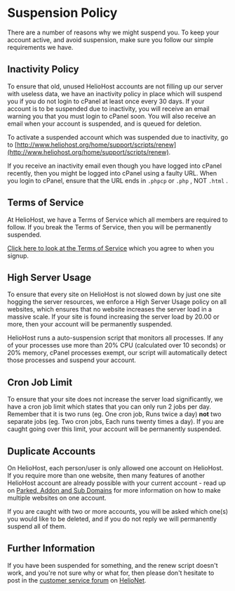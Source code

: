 # Suspension Policy

There are a number of reasons why we might suspend you. To keep your account active, and avoid suspension, make sure you follow our simple requirements we have.

## Inactivity Policy

To ensure that old, unused HelioHost accounts are not filling up our server with useless data, we have an inactivity policy in place which will suspend you if you do not login to cPanel at least once every 30 days. If your account is to be suspended due to inactivity, you will receive an email warning you that you must login to cPanel soon. You will also receive an email when your account is suspended, and is queued for deletion.

To activate a suspended account which was suspended due to inactivity, go to [http://www.heliohost.org/home/support/scripts/renew](http://www.heliohost.org/home/support/scripts/renew).

If you receive an inactivity email even though you have logged into cPanel recently, then you might be logged into cPanel using a faulty URL. When you login to cPanel, ensure that the URL ends in `.phpcp` or `.php` , NOT `.html` .

## Terms of Service

At HelioHost, we have a Terms of Service which all members are required to follow. If you break the Terms of Service, then you will be permanently suspended.

[Click here to look at the Terms of Service](../hosting/terms.md) which you agree to when you signup.

## High Server Usage

To ensure that every site on HelioHost is not slowed down by just one site hogging the server resources, we enforce a High Server Usage policy on all websites, which ensures that no website increases the server load in a massive scale. If your site is found increasing the server load by 20.00 or more, then your account will be permanently suspended.

HelioHost runs a auto-suspension script that monitors all processes. If any of your processes use more than 20% CPU \(calculated over 10 seconds\) or 20% memory, cPanel processes exempt, our script will automatically detect those processes and suspend your account.

## Cron Job Limit

To ensure that your site does not increase the server load significantly, we have a cron job limit which states that you can only run 2 jobs per day. Remember that it is two runs \(eg. One cron job, Runs twice a day\) **not** two separate jobs \(eg. Two cron jobs, Each runs twenty times a day\). If you are caught going over this limit, your account will be permanently suspended.

## Duplicate Accounts

On HelioHost, each person/user is only allowed one account on HelioHost. If you require more than one website, then many features of another HelioHost account are already possible with your current account - read up on [Parked, Addon and Sub Domains](../management/parked-addon-and-sub-domains.md) for more information on how to make multiple websites on one account.

If you are caught with two or more accounts, you will be asked which one\(s\) you would like to be deleted, and if you do not reply we will permanently suspend all of them.

## Further Information

If you have been suspended for something, and the renew script doesn't work, and you're not sure why or what for, then please don't hesitate to post in the [customer service forum](https://www.helionet.org/index/forum/45-customer-service/) on [HelioNet](../hosting/helionet.md).

